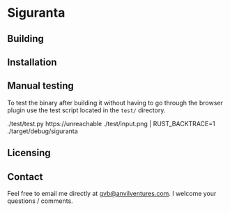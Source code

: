 # Siguranta

## Building

## Installation

## Manual testing
To test the binary after building it without having to go through the browser
plugin use the test script located in the `test/` directory.

./test/test.py https://unreachable ./test/input.png | RUST_BACKTRACE=1 ./target/debug/siguranta

## Licensing

## Contact

Feel free to email me directly at gvb@anvilventures.com. I welcome your questions / comments.
